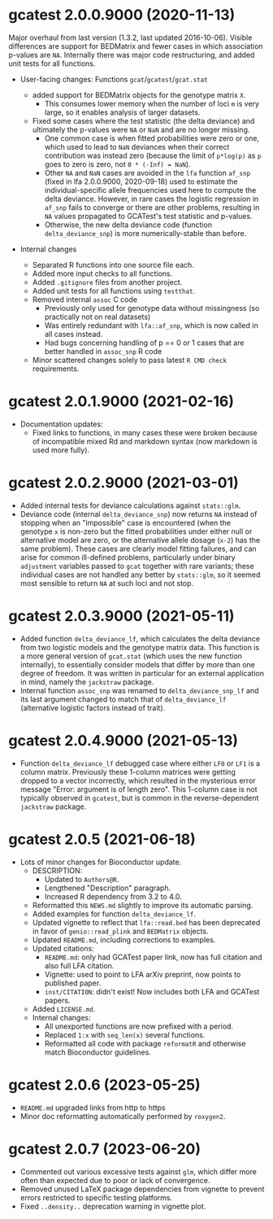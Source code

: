 # gcatest 2.0.0.9000 (2020-11-13)

Major overhaul from last version (1.3.2, last updated 2016-10-06).
Visible differences are support for BEDMatrix and fewer cases in which association p-values are `NA`.
Internally there was major code restructuring, and added unit tests for all functions.

- User-facing changes: Functions `gcat`/`gcatest`/`gcat.stat`
  - added support for BEDMatrix objects for the genotype matrix `X`.
    - This consumes lower memory when the number of loci `m` is very large, so it enables analysis of larger datasets.
  - Fixed some cases where the test statistic (the delta deviance) and ultimately the p-values were `NA` or `NaN` and are no longer missing.
    - One common case is when fitted probabilities were zero or one, which used to lead to `NaN` deviances when their correct contribution was instead zero (because the limit of `p*log(p)` as `p` goes to zero is zero, not `0 * (-Inf) = NaN`).
	- Other `NA` and `NaN` cases are avoided in the `lfa` function `af_snp` (fixed in lfa 2.0.0.9000, 2020-09-18) used to estimate the individual-specific allele frequencies used here to compute the delta deviance.
	  However, in rare cases the logistic regression in `af_snp` fails to converge or there are other problems, resulting in `NA` values propagated to GCATest's test statistic and p-values.
	- Otherwise, the new delta deviance code (function `delta_deviance_snp`) is more numerically-stable than before.

- Internal changes
  - Separated R functions into one source file each.
  - Added more input checks to all functions. 
  - Added `.gitignore` files from another project.
  - Added unit tests for all functions using `testthat`.
  - Removed internal `assoc` C code
    - Previously only used for genotype data without missingness (so practically not on real datasets)
    - Was entirely redundant with `lfa::af_snp`, which is now called in all cases instead.
	- Had bugs concerning handling of p == 0 or 1 cases that are better handled in `assoc_snp` R code
  - Minor scattered changes solely to pass latest `R CMD check` requirements.

# gcatest 2.0.1.9000 (2021-02-16)

* Documentation updates:
  - Fixed links to functions, in many cases these were broken because of incompatible mixed Rd and markdown syntax (now markdown is used more fully).

# gcatest 2.0.2.9000 (2021-03-01)

- Added internal tests for deviance calculations against `stats::glm`.
- Deviance code (internal `delta_deviance_snp`) now returns `NA` instead of stopping when an "impossible" case is encountered (when the genotype `x` is non-zero but the fitted probabilities under either null or alternative model are zero, or the alternative allele dosage (`x-2`) has the same problem).
  These cases are clearly model fitting failures, and can arise for common ill-defined problems, particularly under binary `adjustment` variables passed to `gcat` together with rare variants; these individual cases are not handled any better by `stats::glm`, so it seemed most sensible to return `NA` at such loci and not stop.

# gcatest 2.0.3.9000 (2021-05-11)

- Added function `delta_deviance_lf`, which calculates the delta deviance from two logistic models and the genotype matrix data.
  This function is a more general version of `gcat.stat` (which uses the new function internally), to essentially consider models that differ by more than one degree of freedom.
  It was written in particular for an external application in mind, namely the `jackstraw` package.
- Internal function `assoc_snp` was renamed to `delta_deviance_snp_lf` and its last argument changed to match that of `delta_deviance_lf` (alternative logistic factors instead of trait).

# gcatest 2.0.4.9000 (2021-05-13)

- Function `delta_deviance_lf` debugged case where either `LF0` or `LF1` is a column matrix.
  Previously these 1-column matrices were getting dropped to a vector incorrectly, which resulted in the mysterious error message "Error: argument is of length zero".
  This 1-column case is not typically observed in `gcatest`, but is common in the reverse-dependent `jackstraw` package.

# gcatest 2.0.5 (2021-06-18)

* Lots of minor changes for Bioconductor update.
  - DESCRIPTION:
    - Updated to `Authors@R`.
    - Lengthened "Description" paragraph.
    - Increased R dependency from 3.2 to 4.0.
  - Reformatted this `NEWS.md` slightly to improve its automatic parsing.
  - Added examples for function `delta_deviance_lf`.
  - Updated vignette to reflect that `lfa::read.bed` has been deprecated in favor of `genio::read_plink` and `BEDMatrix` objects.
  - Updated `README.md`, including corrections to examples.
  - Updated citations:
	- `README.md`: only had GCATest paper link, now has full citation and also full LFA citation.
    - Vignette: used to point to LFA arXiv preprint, now points to published paper.
	- `inst/CITATION`: didn't exist!  Now includes both LFA and GCATest papers.
  - Added `LICENSE.md`.
  - Internal changes:
    - All unexported functions are now prefixed with a period.
    - Replaced `1:x` with `seq_len(x)` several functions.
    - Reformatted all code with package `reformatR` and otherwise match Bioconductor guidelines.

# gcatest 2.0.6 (2023-05-25)

- `README.md` upgraded links from http to https
- Minor doc reformatting automatically performed by `roxygen2`.

# gcatest 2.0.7 (2023-06-20)

- Commented out various excessive tests against `glm`, which differ more often than expected due to poor or lack of convergence.
- Removed unused LaTeX package dependencies from vignette to prevent errors restricted to specific testing platforms.
- Fixed `..density..` deprecation warning in vignette plot.
